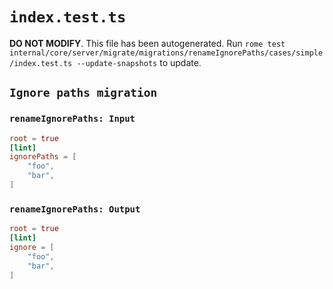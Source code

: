 # `index.test.ts`

**DO NOT MODIFY**. This file has been autogenerated. Run `rome test internal/core/server/migrate/migrations/renameIgnorePaths/cases/simple/index.test.ts --update-snapshots` to update.

## `Ignore paths migration`

### `renameIgnorePaths: Input`

```toml
root = true
[lint]
ignorePaths = [
	"foo",
	"bar",
]


```

### `renameIgnorePaths: Output`

```toml
root = true
[lint]
ignore = [
	"foo",
	"bar",
]

```
